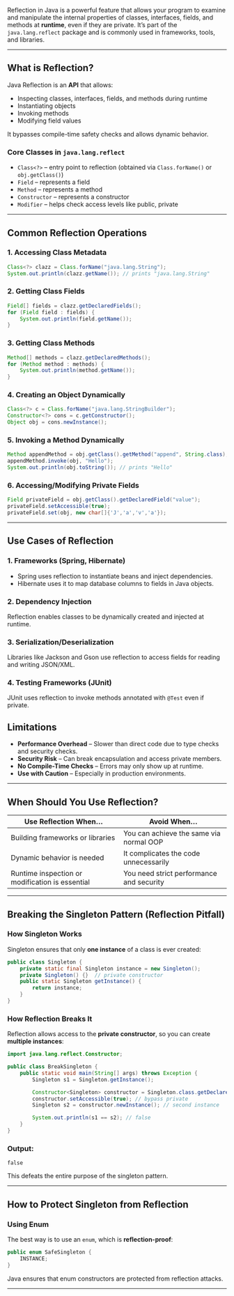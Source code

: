 Reflection in Java is a powerful feature that allows your program to examine and manipulate the internal properties of classes, interfaces, fields, and methods at **runtime**, even if they are private. It’s part of the `java.lang.reflect` package and is commonly used in frameworks, tools, and libraries.

---

##  What is Reflection?

Java Reflection is an **API** that allows:

* Inspecting classes, interfaces, fields, and methods during runtime
* Instantiating objects
* Invoking methods
* Modifying field values

It bypasses compile-time safety checks and allows dynamic behavior.

### Core Classes in `java.lang.reflect`

* `Class<?>` – entry point to reflection (obtained via `Class.forName()` or `obj.getClass()`)
* `Field` – represents a field
* `Method` – represents a method
* `Constructor` – represents a constructor
* `Modifier` – helps check access levels like public, private

---

## Common Reflection Operations

### 1. **Accessing Class Metadata**

```java
Class<?> clazz = Class.forName("java.lang.String");
System.out.println(clazz.getName()); // prints "java.lang.String"
```

### 2. **Getting Class Fields**

```java
Field[] fields = clazz.getDeclaredFields();
for (Field field : fields) {
    System.out.println(field.getName());
}
```

### 3. **Getting Class Methods**

```java
Method[] methods = clazz.getDeclaredMethods();
for (Method method : methods) {
    System.out.println(method.getName());
}
```

### 4. **Creating an Object Dynamically**

```java
Class<?> c = Class.forName("java.lang.StringBuilder");
Constructor<?> cons = c.getConstructor();
Object obj = cons.newInstance();
```

### 5. **Invoking a Method Dynamically**

```java
Method appendMethod = obj.getClass().getMethod("append", String.class);
appendMethod.invoke(obj, "Hello");
System.out.println(obj.toString()); // prints "Hello"
```

### 6. **Accessing/Modifying Private Fields**

```java
Field privateField = obj.getClass().getDeclaredField("value");
privateField.setAccessible(true);
privateField.set(obj, new char[]{'J','a','v','a'});
```

---

## Use Cases of Reflection

### 1. **Frameworks (Spring, Hibernate)**

* Spring uses reflection to instantiate beans and inject dependencies.
* Hibernate uses it to map database columns to fields in Java objects.

### 2. **Dependency Injection**

Reflection enables classes to be dynamically created and injected at runtime.

### 3. **Serialization/Deserialization**

Libraries like Jackson and Gson use reflection to access fields for reading and writing JSON/XML.

### 4. **Testing Frameworks (JUnit)**

JUnit uses reflection to invoke methods annotated with `@Test` even if private.


## Limitations

* **Performance Overhead** – Slower than direct code due to type checks and security checks.
* **Security Risk** – Can break encapsulation and access private members.
* **No Compile-Time Checks** – Errors may only show up at runtime.
* **Use with Caution** – Especially in production environments.

---

## When Should You Use Reflection?

| Use Reflection When…                            | Avoid When…                              |
| ----------------------------------------------- | ---------------------------------------- |
| Building frameworks or libraries                | You can achieve the same via normal OOP  |
| Dynamic behavior is needed                      | It complicates the code unnecessarily    |
| Runtime inspection or modification is essential | You need strict performance and security |

---



##  Breaking the Singleton Pattern (Reflection Pitfall)

### How Singleton Works

Singleton ensures that only **one instance** of a class is ever created:

```java
public class Singleton {
    private static final Singleton instance = new Singleton();
    private Singleton() {}  // private constructor
    public static Singleton getInstance() {
        return instance;
    }
}
```

### How Reflection Breaks It

Reflection allows access to the **private constructor**, so you can create **multiple instances**:

```java
import java.lang.reflect.Constructor;

public class BreakSingleton {
    public static void main(String[] args) throws Exception {
        Singleton s1 = Singleton.getInstance();

        Constructor<Singleton> constructor = Singleton.class.getDeclaredConstructor();
        constructor.setAccessible(true); // bypass private
        Singleton s2 = constructor.newInstance(); // second instance

        System.out.println(s1 == s2); // false
    }
}
```

###  Output:

```
false
```

This defeats the entire purpose of the singleton pattern.

---

##  How to Protect Singleton from Reflection

### Using Enum

The best way is to use an `enum`, which is **reflection-proof**:

```java
public enum SafeSingleton {
    INSTANCE;
}
```

Java ensures that enum constructors are protected from reflection attacks.

---


